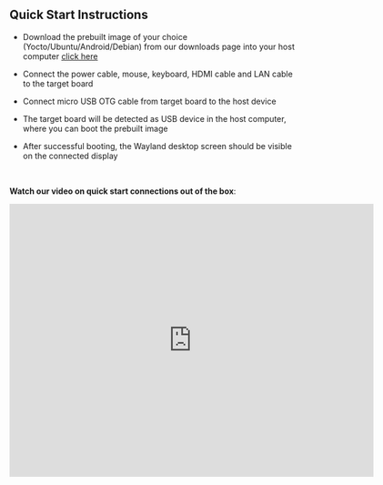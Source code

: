 ## Quick Start Instructions 

<div class = "bullets">

* Download the prebuilt image of your choice (Yocto/Ubuntu/Android/Debian) from our downloads page into your host computer [click here](https://www.ipi.wiki/pages/downloads-imx8mplus)

* Connect the power cable, mouse, keyboard, HDMI cable and LAN cable to the target board
	
* Connect micro USB OTG cable from target board to the host device

* The target board will be detected as USB device in the host computer, where you can boot the prebuilt image
	
* After successful booting, the Wayland desktop screen should be visible on the connected display

  <br>

**Watch our video on quick start connections out of the box**:

<div class="contentiframe">

<iframe  class="responsive-iframe"  width="640" height="480"  src="https://www.youtube.com/embed/Axp5oOVpnDE"  frameborder="0" allow="autoplay; encrypted-media" allowfullscreen></iframe>

</div>

</div>
